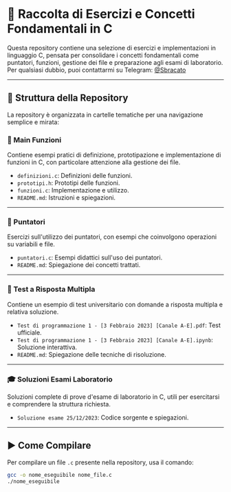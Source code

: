 # 📘 Raccolta di Esercizi e Concetti Fondamentali in C

Questa repository contiene una selezione di esercizi e implementazioni in linguaggio C, pensata per consolidare i concetti fondamentali come puntatori, funzioni, gestione dei file e preparazione agli esami di laboratorio.  
Per qualsiasi dubbio, puoi contattarmi su Telegram: [@Sbracato](https://t.me/Sbracato)

---

## 📁 Struttura della Repository

La repository è organizzata in cartelle tematiche per una navigazione semplice e mirata:

### 🔧 Main Funzioni

Contiene esempi pratici di definizione, prototipazione e implementazione di funzioni in C, con particolare attenzione alla gestione dei file.

- `definizioni.c`: Definizioni delle funzioni.
- `prototipi.h`: Prototipi delle funzioni.
- `funzioni.c`: Implementazione e utilizzo.
- `README.md`: Istruzioni e spiegazioni.

---

### 🧠 Puntatori

Esercizi sull'utilizzo dei puntatori, con esempi che coinvolgono operazioni su variabili e file.

- `puntatori.c`: Esempi didattici sull'uso dei puntatori.
- `README.md`: Spiegazione dei concetti trattati.

---

### 📝 Test a Risposta Multipla

Contiene un esempio di test universitario con domande a risposta multipla e relativa soluzione.

- `Test di programmazione 1 - [3 Febbraio 2023] [Canale A-E].pdf`: Test ufficiale.
- `Test di programmazione 1 - [3 Febbraio 2023] [Canale A-E].ipynb`: Soluzione interattiva.
- `README.md`: Spiegazione delle tecniche di risoluzione.

---

### 🎓 Soluzioni Esami Laboratorio

Soluzioni complete di prove d'esame di laboratorio in C, utili per esercitarsi e comprendere la struttura richiesta.

- `Soluzione esame 25/12/2023`: Codice sorgente e spiegazioni.

---

## ▶️ Come Compilare

Per compilare un file `.c` presente nella repository, usa il comando:

```bash
gcc -o nome_eseguibile nome_file.c
./nome_eseguibile
